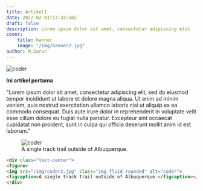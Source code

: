 ```yaml
---
title: Artikel1
date: 2022-02-01T13:33:58Z
draft: false
description: Lorem ipsum dolor sit amet, consectetur adipiscing elit
cover:
    title: banner
    image: "/img/banner2.jpg"
author: M.Surur
---
```


<img src="/img/coder3.jpg" class="img-fluid rounded" alt="coder">

**Ini artikel pertama**

"Lorem ipsum dolor sit amet, consectetur adipiscing elit, sed do eiusmod tempor incididunt ut labore et dolore magna aliqua. Ut enim ad minim veniam, quis nostrud exercitation ullamco laboris nisi ut aliquip ex ea commodo consequat. Duis aute irure dolor in reprehenderit in voluptate velit esse cillum dolore eu fugiat nulla pariatur. Excepteur sint occaecat cupidatat non proident, sunt in culpa qui officia deserunt mollit anim id est laborum."

<div class="text-center">
<figure>
 <img src="/img/coder2.jpg" class="img-fluid rounded" alt="coder">    <figcaption>A single track trail outside of Albuquerque.</figcaption></figure>
</div>

```html
<div class="text-center">
<figure>
<img src="/img/coder2.jpg" class="img-fluid rounded" alt="coder">
<figcaption>A single track trail outside of Albuquerque.</figcaption></figure>
</div>
```
